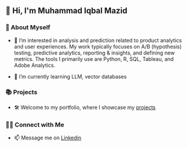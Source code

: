 <h2>👋 Hi, I'm Muhammad Iqbal Mazid</h2>

### 💼 About Myself

- 👀 I’m interested in analysis and prediction related to product analytics and user experiences. My work typically focuses on A/B (hypothesis) testing, predictive analytics, reporting & insights, and defining new metrics. The tools I primarily use are Python, R, SQL, Tableau, and Adobe Analytics.

- 🌱 I’m currently learning LLM, vector databases

### 📚 Projects
- 🛠️ Welcome to my portfolio, where I showcase my [projects](https://github.com/MuhammadMazid/portfolio/blob/main/README.md)

### 👋🏻 Connect with Me
- 📫 Message me on [Linkedin](https://www.linkedin.com/in/muhammad-mazid-43725a15/)
